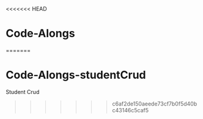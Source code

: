 <<<<<<< HEAD
# Code-Alongs
=======
# Code-Alongs-studentCrud
Student Crud
>>>>>>> c6af2de150aeede73cf7b0f5d40bc43146c5caf5
